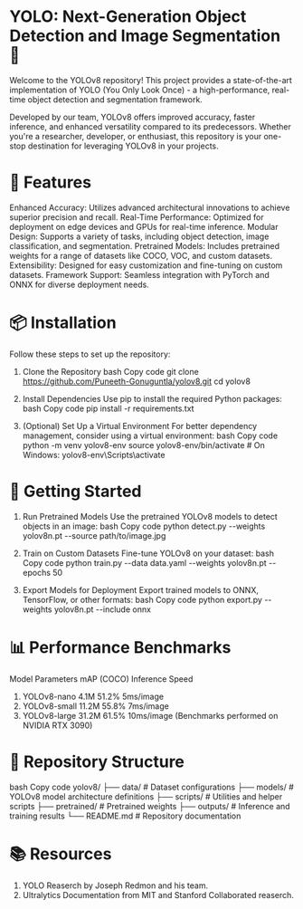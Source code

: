 # YOLO: Next-Generation Object Detection and Image Segmentation 🚀
Welcome to the YOLOv8 repository! This project provides a state-of-the-art implementation of YOLO (You Only Look Once) - a high-performance, real-time object detection and segmentation framework.

Developed by our team, YOLOv8 offers improved accuracy, faster inference, and enhanced versatility compared to its predecessors. Whether you're a researcher, developer, or enthusiast, this repository is your one-stop destination for leveraging YOLOv8 in your projects.

# 🌟 Features
Enhanced Accuracy: Utilizes advanced architectural innovations to achieve superior precision and recall.
Real-Time Performance: Optimized for deployment on edge devices and GPUs for real-time inference.
Modular Design: Supports a variety of tasks, including object detection, image classification, and segmentation.
Pretrained Models: Includes pretrained weights for a range of datasets like COCO, VOC, and custom datasets.
Extensibility: Designed for easy customization and fine-tuning on custom datasets.
Framework Support: Seamless integration with PyTorch and ONNX for diverse deployment needs.

# 📦 Installation
Follow these steps to set up the repository:

1. Clone the Repository
bash
Copy code
git clone https://github.com/Puneeth-Gonuguntla/yolov8.git
cd yolov8

2. Install Dependencies
Use pip to install the required Python packages:
bash
Copy code
pip install -r requirements.txt

3. (Optional) Set Up a Virtual Environment
For better dependency management, consider using a virtual environment:
bash
Copy code
python -m venv yolov8-env
source yolov8-env/bin/activate  # On Windows: yolov8-env\Scripts\activate

# 🚀 Getting Started
1. Run Pretrained Models
Use the pretrained YOLOv8 models to detect objects in an image:
bash
Copy code
python detect.py --weights yolov8n.pt --source path/to/image.jpg

2. Train on Custom Datasets
Fine-tune YOLOv8 on your dataset:
bash
Copy code
python train.py --data data.yaml --weights yolov8n.pt --epochs 50

3. Export Models for Deployment
Export trained models to ONNX, TensorFlow, or other formats:
bash
Copy code
python export.py --weights yolov8n.pt --include onnx

# 📊 Performance Benchmarks
Model	Parameters	mAP (COCO)	Inference Speed
1. YOLOv8-nano	4.1M	51.2%	5ms/image
2. YOLOv8-small	11.2M	55.8%	7ms/image
3. YOLOv8-large	31.2M	61.5%	10ms/image
(Benchmarks performed on NVIDIA RTX 3090)

# 📂 Repository Structure
bash
Copy code
yolov8/
├── data/                # Dataset configurations
├── models/              # YOLOv8 model architecture definitions
├── scripts/             # Utilities and helper scripts
├── pretrained/          # Pretrained weights
├── outputs/             # Inference and training results
└── README.md            # Repository documentation
# 📚 Resources
1. YOLO Reaserch by Joseph Redmon and his team.
2. Ultralytics Documentation from MIT and Stanford Collaborated reaserch.  

